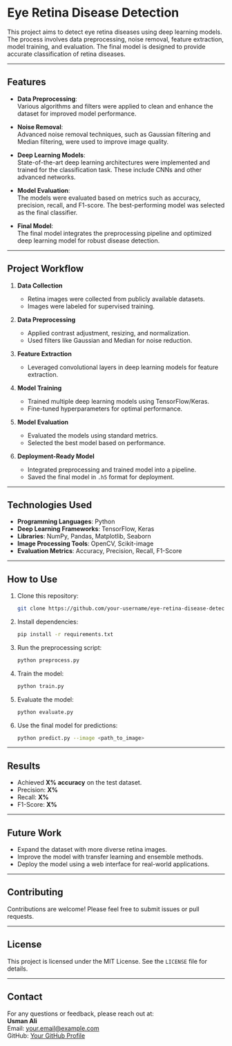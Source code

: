 # Eye Retina Disease Detection

This project aims to detect eye retina diseases using deep learning models. The process involves data preprocessing, noise removal, feature extraction, model training, and evaluation. The final model is designed to provide accurate classification of retina diseases.

---

## Features

- **Data Preprocessing**:  
  Various algorithms and filters were applied to clean and enhance the dataset for improved model performance.
  
- **Noise Removal**:  
  Advanced noise removal techniques, such as Gaussian filtering and Median filtering, were used to improve image quality.

- **Deep Learning Models**:  
  State-of-the-art deep learning architectures were implemented and trained for the classification task. These include CNNs and other advanced networks.

- **Model Evaluation**:  
  The models were evaluated based on metrics such as accuracy, precision, recall, and F1-score. The best-performing model was selected as the final classifier.

- **Final Model**:  
  The final model integrates the preprocessing pipeline and optimized deep learning model for robust disease detection.

---

## Project Workflow

1. **Data Collection**  
   - Retina images were collected from publicly available datasets.
   - Images were labeled for supervised training.

2. **Data Preprocessing**  
   - Applied contrast adjustment, resizing, and normalization.
   - Used filters like Gaussian and Median for noise reduction.

3. **Feature Extraction**  
   - Leveraged convolutional layers in deep learning models for feature extraction.

4. **Model Training**  
   - Trained multiple deep learning models using TensorFlow/Keras.
   - Fine-tuned hyperparameters for optimal performance.

5. **Model Evaluation**  
   - Evaluated the models using standard metrics.
   - Selected the best model based on performance.

6. **Deployment-Ready Model**  
   - Integrated preprocessing and trained model into a pipeline.
   - Saved the final model in `.h5` format for deployment.

---

## Technologies Used

- **Programming Languages**: Python  
- **Deep Learning Frameworks**: TensorFlow, Keras  
- **Libraries**: NumPy, Pandas, Matplotlib, Seaborn  
- **Image Processing Tools**: OpenCV, Scikit-image  
- **Evaluation Metrics**: Accuracy, Precision, Recall, F1-Score  

---

## How to Use

1. Clone this repository:
   ```bash
   git clone https://github.com/your-username/eye-retina-disease-detection.git
   ```

2. Install dependencies:
   ```bash
   pip install -r requirements.txt
   ```

3. Run the preprocessing script:
   ```bash
   python preprocess.py
   ```

4. Train the model:
   ```bash
   python train.py
   ```

5. Evaluate the model:
   ```bash
   python evaluate.py
   ```

6. Use the final model for predictions:
   ```bash
   python predict.py --image <path_to_image>
   ```

---

## Results

- Achieved **X% accuracy** on the test dataset.
- Precision: **X%**
- Recall: **X%**
- F1-Score: **X%**

---

## Future Work

- Expand the dataset with more diverse retina images.
- Improve the model with transfer learning and ensemble methods.
- Deploy the model using a web interface for real-world applications.

---

## Contributing

Contributions are welcome! Please feel free to submit issues or pull requests.

---

## License

This project is licensed under the MIT License. See the `LICENSE` file for details. 

---

## Contact

For any questions or feedback, please reach out at:  
**Usman Ali**  
Email: your.email@example.com  
GitHub: [Your GitHub Profile](https://github.com/your-username)  